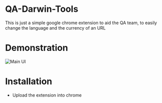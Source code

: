 # QA-Darwin-Tools

This is just a simple google chrome extension to aid the QA team, to easily change the language and the currency of an URL

# Demonstration 
![Main UI](https://i.imgur.com/F35tVuw.png)

# Installation

- Upload the extension into chrome

